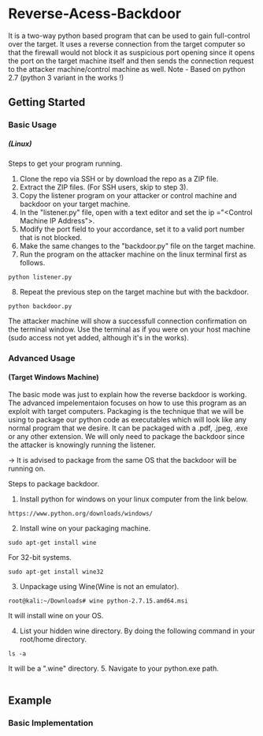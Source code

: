 # Reverse-Acess-Backdoor
It is a two-way python based program that can be used to gain full-control over the target. It uses a reverse connection from the target computer so that the firewall would not block it as suspicious port opening since it opens the port on the target machine itself and then sends the connection request to the attacker machine/control machine as well.
Note - Based on python 2.7 (python 3 variant in the works !)

## Getting Started

### Basic Usage
##### (Linux)
Steps to get your program running. 

1. Clone the repo via SSH or by download the repo as a ZIP file.
2. Extract the ZIP files. (For SSH users, skip to step 3).
3. Copy the listener program on your attacker or control machine and backdoor on your target machine. 
4. In the "listener.py" file, open with a text editor and set the ip ="<Control Machine IP Address">.
5. Modify the port field to your accordance, set it to a valid port number that is not blocked.
6. Make the same changes to the "backdoor.py" file on the target machine.
7. Run the program on the attacker machine on the linux terminal first as follows.
```
python listener.py
```
8. Repeat the previous step on the target machine but with the backdoor. 
```
python backdoor.py
```

The attacker machine will show a successfull connection confirmation on the terminal window. Use the terminal as if you were on your host machine (sudo access not yet added, although it's in the works).


### Advanced Usage
#### (Target Windows Machine)
The basic mode was just to explain how the reverse backdoor is working. The advanced impelementaion focuses on how to use this program as an exploit with target computers. Packaging is the technique that we will be using to package our python code as executables which will look like any normal program that we desire. It can be packaged with a .pdf, .jpeg, .exe or any other extension. We will only need to package the backdoor since the attacker is knowingly running the listener.

-> It is advised to package from the same OS that the backdoor will be running on.

Steps to package backdoor.

1. Install python for windows on your linux computer from the link below.
```
https://www.python.org/downloads/windows/
```
2. Install wine on your packaging machine. 
```
sudo apt-get install wine 
```
For 32-bit systems.
```
sudo apt-get install wine32
```
3. Unpackage using Wine(Wine is not an emulator). 
```
root@kali:~/Downloads# wine python-2.7.15.amd64.msi 
```
It will install wine on your OS.

4. List your hidden wine directory. By doing the following command in your root/home directory.
```
ls -a
```
It will be a ".wine" directory.
5. Navigate to your python.exe path.
```
```

## Example
### Basic Implementation


